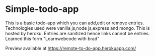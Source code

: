 # Simple-todo-app
This is a basic todo-app which you can add,edit or remove entries.
Technologies used were vanilla js,node js,express and mongo.
This is hosted by heroku.
Entries are sanitized hence links cannot be entries.
Learned this form "Learnwebcode with brad"

Preview available at   https://remote-to-do-app.herokuapp.com/
